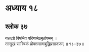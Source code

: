 # अध्याय १८

## श्लोक ३७

यत्तदग्रे विषमिव परिणामेऽमृतोपमम् ।<br>तत्सुखं सात्त्विकं प्रोक्तमात्मबुद्धिप्रसादजम् ॥ १८-३७॥<br><br>

